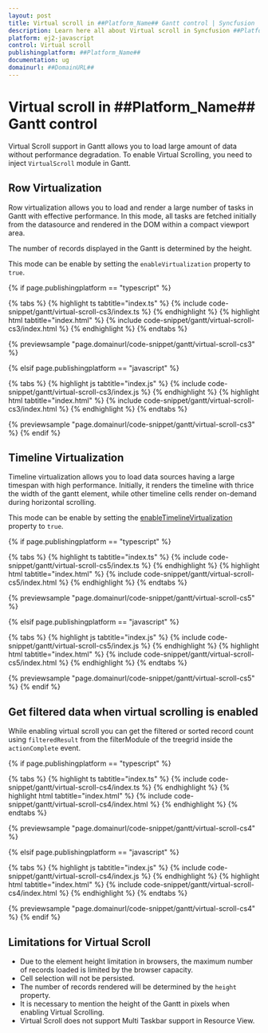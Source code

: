 ```yaml
---
layout: post
title: Virtual scroll in ##Platform_Name## Gantt control | Syncfusion
description: Learn here all about Virtual scroll in Syncfusion ##Platform_Name## Gantt control of Syncfusion Essential JS 2 and more.
platform: ej2-javascript
control: Virtual scroll 
publishingplatform: ##Platform_Name##
documentation: ug
domainurl: ##DomainURL##
---
```


# Virtual scroll in ##Platform_Name## Gantt control

Virtual Scroll support in Gantt allows you to load large amount of data without performance degradation. To enable Virtual Scrolling, you need to inject `VirtualScroll` module in Gantt.

## Row Virtualization

Row virtualization allows you to load and render a large number of tasks in Gantt with effective performance. In this mode, all tasks are fetched initially from the datasource and rendered in the DOM within a compact viewport area.

The number of records displayed in the Gantt is determined by the height.

This mode can be enable by setting the `enableVirtualization` property to `true`.

{% if page.publishingplatform == "typescript" %}

 {% tabs %}
{% highlight ts tabtitle="index.ts" %}
{% include code-snippet/gantt/virtual-scroll-cs3/index.ts %}
{% endhighlight %}
{% highlight html tabtitle="index.html" %}
{% include code-snippet/gantt/virtual-scroll-cs3/index.html %}
{% endhighlight %}
{% endtabs %}
        
{% previewsample "page.domainurl/code-snippet/gantt/virtual-scroll-cs3" %}

{% elsif page.publishingplatform == "javascript" %}

{% tabs %}
{% highlight js tabtitle="index.js" %}
{% include code-snippet/gantt/virtual-scroll-cs3/index.js %}
{% endhighlight %}
{% highlight html tabtitle="index.html" %}
{% include code-snippet/gantt/virtual-scroll-cs3/index.html %}
{% endhighlight %}
{% endtabs %}

{% previewsample "page.domainurl/code-snippet/gantt/virtual-scroll-cs3" %}
{% endif %}

## Timeline Virtualization

Timeline virtualization allows you to load data sources having a large timespan with high performance. Initially, it renders the timeline with thrice the width of the gantt element, while other timeline cells render on-demand during horizontal scrolling.

This mode can be enable by setting the [enableTimelineVirtualization](../api/gantt/#enabletimelinevirtualization) property to `true`.

{% if page.publishingplatform == "typescript" %}

{% tabs %}
{% highlight ts tabtitle="index.ts" %}
{% include code-snippet/gantt/virtual-scroll-cs5/index.ts %}
{% endhighlight %}
{% highlight html tabtitle="index.html" %}
{% include code-snippet/gantt/virtual-scroll-cs5/index.html %}
{% endhighlight %}
{% endtabs %}
        
{% previewsample "page.domainurl/code-snippet/gantt/virtual-scroll-cs5" %}

{% elsif page.publishingplatform == "javascript" %}

{% tabs %}
{% highlight js tabtitle="index.js" %}
{% include code-snippet/gantt/virtual-scroll-cs5/index.js %}
{% endhighlight %}
{% highlight html tabtitle="index.html" %}
{% include code-snippet/gantt/virtual-scroll-cs5/index.html %}
{% endhighlight %}
{% endtabs %}

{% previewsample "page.domainurl/code-snippet/gantt/virtual-scroll-cs5" %}
{% endif %}

## Get filtered data when virtual scrolling is enabled

While enabling virtual scroll you can get the filtered or sorted record count using `filteredResult` from the filterModule of the treegrid inside the `actionComplete` event.

{% if page.publishingplatform == "typescript" %}

{% tabs %}
{% highlight ts tabtitle="index.ts" %}
{% include code-snippet/gantt/virtual-scroll-cs4/index.ts %}
{% endhighlight %}
{% highlight html tabtitle="index.html" %}
{% include code-snippet/gantt/virtual-scroll-cs4/index.html %}
{% endhighlight %}
{% endtabs %}
        
{% previewsample "page.domainurl/code-snippet/gantt/virtual-scroll-cs4" %}

{% elsif page.publishingplatform == "javascript" %}

{% tabs %}
{% highlight js tabtitle="index.js" %}
{% include code-snippet/gantt/virtual-scroll-cs4/index.js %}
{% endhighlight %}
{% highlight html tabtitle="index.html" %}
{% include code-snippet/gantt/virtual-scroll-cs4/index.html %}
{% endhighlight %}
{% endtabs %}

{% previewsample "page.domainurl/code-snippet/gantt/virtual-scroll-cs4" %}
{% endif %}

## Limitations for Virtual Scroll

* Due to the element height limitation in browsers, the maximum number of records loaded is limited by the browser capacity.
* Cell selection will not be persisted.
* The number of records rendered will be determined by the `height` property.
* It is necessary to mention the height of the Gantt in pixels when enabling Virtual Scrolling.
* Virtual Scroll does not support Multi Taskbar support in Resource View.
